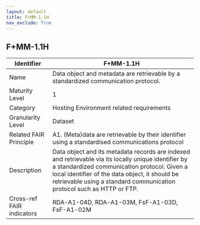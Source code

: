 ```yaml
---
layout: default
title: F+MM-1.1H
nav_exclude: True
---
```


## F+MM-1.1H

| Identifier | F+MM-1.1H |
| ---------- | ----------|
| Name | Data object and metadata are retrievable by a standardized communication protocol. |
| Maturity Level | 1 |
| Category | Hosting Environment related requirements |
| Granularity Level | Dataset |
| Related FAIR Principle | A1. (Meta)data are retrievable by their identifier using a standardised communications protocol |
| Description | Data object and its metadata records are indexed and retrievable via its locally unique identifier by a standardized communication protocol. Given a local identifier of the data object, it should be retrievable using a standard communication protocol such as HTTP or FTP. |
| Cross-ref FAIR indicators | RDA-A1-04D, RDA-A1-03M, FsF-A1-03D, FsF-A1-02M |
